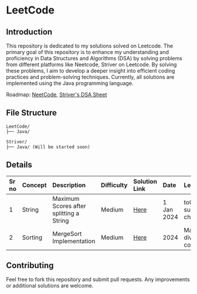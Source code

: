 # LeetCode

## Introduction

This repository is dedicated to my solutions solved on Leetcode. The primary goal of this repository is to enhance my understanding and proficiency in Data Structures and Algorithms (DSA) by solving problems from different platforms like Neetcode, Striver on Leetcode. By solving these problems, I aim to develop a deeper insight into efficient coding practices and problem-solving techniques. Currently, all solutions are implemented using the Java programming language.

Roadmap: [NeetCode](https://www.neetcode.io), [Striver's DSA Sheet](https://takeuforward.org/)

## File Structure

```
LeetCode/
├── Java/

Striver/
├── Java/ (Will be started soon)

```

## Details

| Sr no | Concept | Description                             | Difficulty | Solution Link | Date       | Learnings                            |
| :---- | :------ | :-------------------------------------- | :--------- | :------------ | :--------- | :----------------------------------- |
| 1     | String  | Maximum Scores after splitting a String | Medium     | [Here]()      | 1 Jan 2024 | toCharArray(), substring(), charAt() |
| 2     | Sorting | MergeSort Implementation                | Medium     | [Here]()      | 2024       | Mastering divide and conquer         |

## Contributing

Feel free to fork this repository and submit pull requests. Any improvements or additional solutions are welcome.
